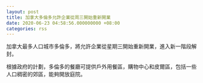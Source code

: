 ```yaml
---
layout: post
title: 加拿大多倫多允許企業從周三開始重新開業
date: 2020-06-23 04:58:56.000000000 +08:00
categories: rss
---
```


加拿大最多人口城市多倫多，將允許企業從星期三開始重新開業，進入新一階段解封。

根據政府的計劃，多倫多的餐廳可提供戶外用餐區，購物中心和皮爾區，包括一些人口稠密的郊區，能夠開放庭院。
